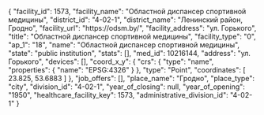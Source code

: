 {
    "facility_id": 1573,
    "facility_name": "Областной диспансер спортивной медицины",
    "district_id": "4-02-1",
    "district_name": "Ленинский район, Гродно",
    "facility_url": "https:\/\/odsm.by\/",
    "facility_address": "ул. Горького",
    "title": "Областной диспансер спортивной медицины",
    "facility_type": "0",
    "ap_1": "18",
    "name": "Областной диспансер спортивной медицины",
    "state": "public institution",
    "stats": [],
    "med_id": 10216144,
    "address": "ул. Горького",
    "devices": [],
    "coord_x_y": {
        "crs": {
            "type": "name",
            "properties": {
                "name": "EPSG:4326"
            }
        },
        "type": "Point",
        "coordinates": [
            23.825,
            53.6883
        ]
    },
    "job_offers": [],
    "place_name": "Гродно",
    "place_type": "city",
    "division_id": "4-02-1",
    "year_of_closing": null,
    "year_of_opening": "1950",
    "healthcare_facility_key": 1573,
    "administrative_division_id": "4-02-1"
}